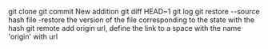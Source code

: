 git clone
git commit
New addition
git diff HEAD~1
git log
git restore --source hash file
	-restore the version of the file corresponding to the state with the hash
git remote add origin url, define the link to a space with the name 'origin' with url
